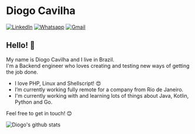 # Diogo Cavilha
[![LinkedIn](https://img.shields.io/badge/-diogocavilha-blue?logo=linkedin&style=flat-square)](https://www.linkedin.com/in/diogocavilha/) [![Whatsapp](https://img.shields.io/badge/-Whatsapp-4CA143?style=flat-square&labelColor=4CA143&logo=whatsapp&logoColor=white&link=https://api.whatsapp.com/send?phone=+5547996676662)](https://api.whatsapp.com/send?phone=+5547996676662) [![Gmail](https://img.shields.io/badge/-diogocavilha%40gmail.com-red?logo=gmail&logoColor=white&style=flat-square)](mailto:diogocavilha@gmail.com)

## Hello! 👋
My name is Diogo Cavilha and I live in Brazil.  
I'm a Backend engineer who loves creating and testing new ways of getting the job done.

- I love PHP, Linux and Shellscript! :heart_eyes:
- I’m currently working fully remote for a company from Rio de Janeiro.
- I'm currently working with and learning lots of things about Java, Kotlin, Python and Go.

Feel free to get in touch! :blush:

![Diogo's github stats](https://github-readme-stats.vercel.app/api?username=diogocavilha&show_icons=true&theme=merko)
